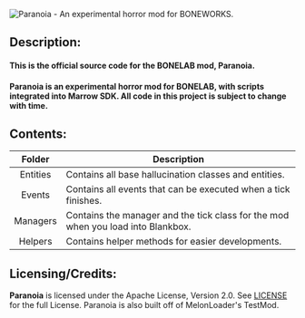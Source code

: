 ![Paranoia - An experimental horror mod for BONEWORKS.](https://i.imgur.com/F7dsyJn.png)

## Description:

#### This is the official source code for the BONELAB mod, Paranoia.

#### Paranoia is an experimental horror mod for BONELAB, with scripts integrated into Marrow SDK. All code in this project is subject to change with time.

## Contents:

|   Folder   	| Description                                                                      	|
|:----------:	|----------------------------------------------------------------------------------	|
| Entities   	| Contains all base hallucination classes and entities.                            	|
| Events    	| Contains all events that can be executed when a tick finishes.                   	|
| Managers   	| Contains the manager and the tick class for the mod when you load into Blankbox. 	|
| Helpers   	| Contains helper methods for easier developments.                                 	|

## Licensing/Credits:

**Paranoia** is licensed under the Apache License, Version 2.0. See [LICENSE](https://github.com/LavaGang/TestMod/blob/master/LICENSE.md) for the full License.
Paranoia is also built off of MelonLoader's TestMod.
